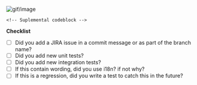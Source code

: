 <!--- Thank you for your contribution! Please provide enough information for others to best review your code. -->

<!-- Prefer **small pull requests**. These are much easier to review and more likely to get merged. Make sure the PR does only one thing, otherwise please split it. -->

<!-- Description of motivation for making this change, what does it solve and steps needed to see change. -->

![gif/image]()

```
<!-- Suplemental codeblock -->
```

**Checklist**
- [ ] Did you add a JIRA issue in a commit message or as part of the branch name?
- [ ] Did you add new unit tests?
- [ ] Did you add new integration tests?
- [ ] If this contain wording, did you use i18n? if not why?
- [ ] If this is a regression, did you write a test to catch this in the future?

<!-- More info can be found by clicking the "guidelines for contributing" link above. -->

